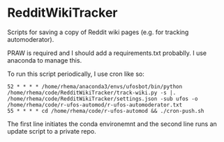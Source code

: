 # RedditWikiTracker
Scripts for saving a copy of Reddit wiki pages (e.g. for tracking automoderator).

PRAW is required and I should add a requirements.txt probablly. I use anaconda to manage this.

To run this script periodically, I use cron like so:
```
52 * * * * /home/rhema/anaconda3/envs/ufosbot/bin/python /home/rhema/code/RedditWikiTracker/track-wiki.py -s |.    /home/rhema/code/RedditWikiTracker/settings.json -sub ufos -o /home/rhema/code/r-ufos-automod/r-ufos-automoderator.txt
55 * * * * cd /home/rhema/code/r-ufos-automod && ./cron-push.sh
```

The first line initiates the conda environemnt and the second line runs an update script to a private repo.
